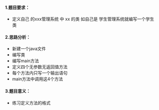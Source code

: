#### 1.题目要求：

- 定义自己 的xxx管理系统 中 xx 的类 如自己是 学生管理系统就编写一个学生类

  

#### 2.思路分析：

- 新建一个java文件
- 编写类
- 编写main方法
- 定义四个无参数无返回值方法
- 每个方法内只写一个输出语句
- main方法中调用这4个方法



#### 3.题目意义：

- 练习定义方法的格式

  

